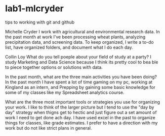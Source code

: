 # lab1-mlcryder
tips to working with git and github

Michelle Cryder
I work with agricultural and environmental research data.
In the past month at work I've been processing wheat plants, analyzing precipitation data, and screening data.
To keep organized, I write a to-do list, have organized folders, and document what I do each day. 

Collin Loy
What do you tell poeple about your field of study at a party? I study Marketing and Data Science because I think its pretty cool to bea ble to piece together options or solutions with data.

In the past month, what are the three main activities you have been doing? In the past month I have spent a lot of time gaming on my pc, working at Kingland as an intern, and Prepping by gaining some basic knowledge for some of my classes like my Spreadsheet analytics course.

What are the three most important tools or strategies you use for organizing your work. I like to think of the larger picture but I tend to use the "day by day" strategy when thigns get to hectic and just figure out a set amount of work I need to get done ach day. I have used excel in the past to organize things for classes, like grade estimates. I prefer to have a direction with my work but do not like strict plans in general.
